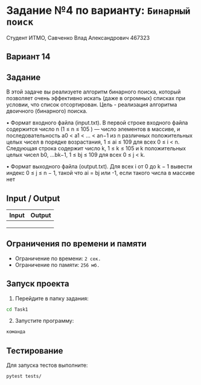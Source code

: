 # Задание №4 по варианту: `Бинарный поиск`
Студент ИТМО, Савченко Влад Александрович 467323

## Вариант 14

## Задание 

В этой задаче вы реализуете алгоритм бинарного поиска, который позволяет
очень эффективно искать (даже в огромных) списках при условии, что список
отсортирован. Цель - реализация алгоритма двоичного (бинарного) поиска.

• Формат входного файла (input.txt). В первой строке входного файла содержится число n (1 ≤ n ≤ 105
) — число элементов в массиве, и последовательность a0 < a1 < ... < an−1 из n различных положительных целых
чисел в порядке возрастания, 1 ≤ ai ≤ 109 для всех 0 ≤ i < n. Следующая
строка содержит число k, 1 ≤ k ≤ 105 и k положительных целых чисел
b0, ...bk−1, 1 ≤ bj ≤ 109 для всех 0 ≤ j < k.

• Формат выходного файла (output.txt). Для всех i от 0 до k − 1 вывести
индекс 0 ≤ j ≤ n − 1, такой что ai = bj или -1, если такого числа в массиве
нет

## Input / Output 

| Input             | Output            |
|-------------------|-------------------|
|                   |                   |
|                   |                   |
|                   |                   |

## Ограничения по времени и памяти

- Ограничение по времени: `2 сек.`
- Ограничение по памяти: `256 мб.`


## Запуск проекта
1. Перейдите в папку задания:
```bash
cd Task1
```

2. Запустите программу:
```bash
команда
```

## Тестирование
Для запуска тестов выполните:
```bash
pytest tests/
```
